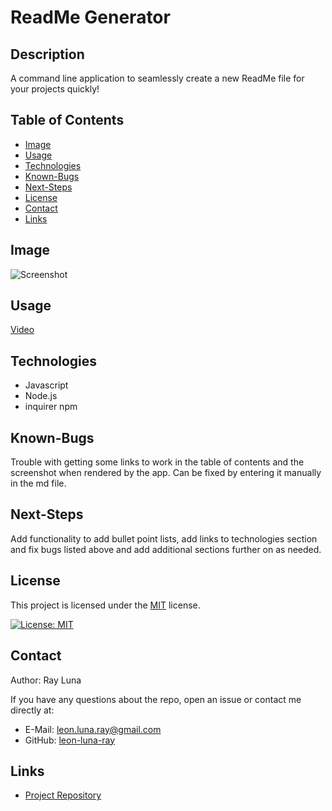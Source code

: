   # ReadMe Generator

  ## Description

  A command line application to seamlessly create a new ReadMe file for your projects quickly!

  ## Table of Contents

  * [Image](#image)
  * [Usage](#usage)
  * [Technologies](#technologies)
  * [Known-Bugs](#known-bugs)
  * [Next-Steps](#next-steps)
  * [License](#License)
  * [Contact](#contact)
  * [Links](#Links)

  ## Image

  ![Screenshot](https://github.com/leon-luna-ray/hw09-readme-generator/blob/main/assets/images/app-screenshot.png)

  ## Usage

  [Video](https://youtu.be/XI6C2lgj540)

  ## Technologies

  - Javascript
  - Node.js
  - inquirer npm

  ## Known-Bugs

  Trouble with getting some links to work in the table of contents and the screenshot when rendered by the app. Can be fixed by entering it manually in the md file.

  ## Next-Steps

  Add functionality to add bullet point lists, add links to technologies section and fix bugs listed above and add additional sections further on as needed.

  ## License

  This project is licensed under the [MIT](https://opensource.org/licenses/MIT) license.

  [![License: MIT](https://img.shields.io/badge/License-MIT-yellow.svg)](https://opensource.org/licenses/MIT)
  
  ## Contact

  Author: Ray Luna 

  If you have any questions about the repo, open an issue or contact me directly at:
  - E-Mail: leon.luna.ray@gmail.com
  - GitHub: [leon-luna-ray](https://github.com/leon-luna-ray)

  ## Links

  - [Project Repository](https://github.com/leon-luna-ray/hw09-readme-generator)

  